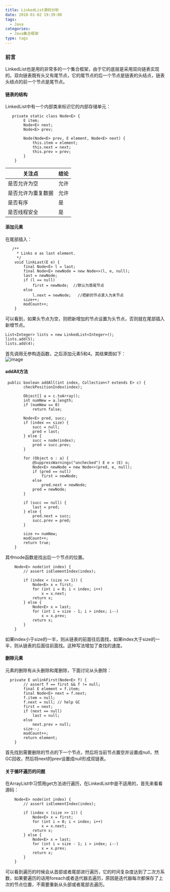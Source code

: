 ```yaml
---
title: LinkedList源码分析
date: 2018-01-02 19:39:08
tags:
  - Java  
categories:  
  - Java集合框架  
type: tags
---
```

### 前言
LinkedList也是用的非常多的一个集合框架，由于它的底层是采用双向链表实现的。双向链表既有头又有尾节点，它的尾节点的后一个节点是链表的头结点，链表头结点的前一个节点是尾节点。

#### 链表的结构
LinkedList中有一个内部类来标识它的内部存储单元：

```
   private static class Node<E> {
        E item;
        Node<E> next;
        Node<E> prev;

        Node(Node<E> prev, E element, Node<E> next) {
            this.item = element;
            this.next = next;
            this.prev = prev;
        }
    }
```

关注点| 结论
---|---
是否允许为空 |允许 
是否允许为重复数据 |允许
是否有序 |是
是否线程安全 |是

#### 添加元素

在尾部插入：
```
   /**
     * Links e as last element.
     */
    void linkLast(E e) {
        final Node<E> l = last;
        final Node<E> newNode = new Node<>(l, e, null);
        last = newNode;
        if (l == null)
            first = newNode;  //默认为首尾节点
        else
            l.next = newNode;   //把新的节点录入为末节点
        size++;
        modCount++;
    }
```
可以看到，如果头节点为空，则把新增加的节点设置为头节点，否则就在尾部插入新增节点。

```
List<Integer> lists = new LinkedList<Integer>();
lists.add(5);
lists.add(4);
```
 首先调用无参构造函数，之后添加元素5和4。其结果图如下：  
 ![image](https://note.youdao.com/yws/public/resource/812b564b763769a068df3b97ac8017ce/xmlnote/BDA1A1F424B1494197D24804E4CEA206/13058)
 
 ####  addAll方法
 
```
 public boolean addAll(int index, Collection<? extends E> c) {
        checkPositionIndex(index);

        Object[] a = c.toArray();
        int numNew = a.length;
        if (numNew == 0)
            return false;

        Node<E> pred, succ;
        if (index == size) {
            succ = null;
            pred = last;
        } else {
            succ = node(index);
            pred = succ.prev;
        }

        for (Object o : a) {
            @SuppressWarnings("unchecked") E e = (E) o;
            Node<E> newNode = new Node<>(pred, e, null);
            if (pred == null)
                first = newNode;
            else
                pred.next = newNode;
            pred = newNode;
        }

        if (succ == null) {
            last = pred;
        } else {
            pred.next = succ;
            succ.prev = pred;
        }

        size += numNew;
        modCount++;
        return true;
    }
```
其中node函数是找出后一个节点的位置。
 
```
    Node<E> node(int index) {
        // assert isElementIndex(index);

        if (index < (size >> 1)) {
            Node<E> x = first;
            for (int i = 0; i < index; i++)
                x = x.next;
            return x;
        } else {
            Node<E> x = last;
            for (int i = size - 1; i > index; i--)
                x = x.prev;
            return x;
        }
    }
```
如果index小于size的一半，则从链表的前面往后面找，如果index大于size的一半，则从链表的后面往前面找。这种写法增加了查找的速度。
#### 删除元素
   元素的删除有从头删除和尾删除，下面讨论从头删除：
   
```
  private E unlinkFirst(Node<E> f) {
        // assert f == first && f != null;
        final E element = f.item;
        final Node<E> next = f.next;
        f.item = null;
        f.next = null; // help GC
        first = next;
        if (next == null)
            last = null;
        else
            next.prev = null;
        size--;
        modCount++;
        return element;
    }
```
首先找到需要删除的节点的下一个节点，然后将当前节点置空并设置成null，然GC回收，然后将next的prev设置成null形成双链表。
#### 关于循环遍历的问题
在ArrayList中习惯用get方法进行遍历，在LinkedList中是不适用的，首先来看看源码：

```
    Node<E> node(int index) {
        // assert isElementIndex(index);

        if (index < (size >> 1)) {
            Node<E> x = first;
            for (int i = 0; i < index; i++)
                x = x.next;
            return x;
        } else {
            Node<E> x = last;
            for (int i = size - 1; i > index; i--)
                x = x.prev;
            return x;
        }
    }
```
可以看到遍历的时候会从首部或者尾部进行遍历，它的时间复杂度达到了二次方系数，如果要遍历的话用foreach或者迭代器去遍历，原因是迭代器每次都保存了上次的节点位置，不需要重新从头部或者尾部去遍历。











 








 

    



  
